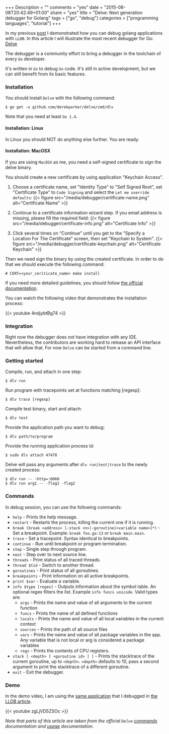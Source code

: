+++
Description = ""
comments = "yes"
date = "2015-08-08T20:42:49+01:00"
share = "yes"
title = "Delve: Next generation debugger for Golang"
tags = ["go", "debug"]
categories = ["programming languages", "tutorial"]
+++

In my previous [post](http://bit.ly/1DjLPNp) I demonstrated how you can debug
golang applications with `LLDB`. In this article I will illustrate
the most recent debugger for Go: [Delve](https://github.com/derekparker/delve)

The debugger is a community effort to bring a debugger in the toolchain of every `Go` developer.

It's written in `Go` to debug `Go` code. It's still in active development, but
we can still benefit from its basic features.

### Installation

You should install `Delve` with the following command:

```
$ go get -u github.com/derekparker/delve/cmd/dlv
```

Note that you need at least `Go 1.4`.

#### Installation: Linux

In Linux you should NOT do anything else further. You are ready.

#### Installation: MacOSX

If you are using `MacOSX` as me, you need a self-signed certificate to sign the delve binary.

You should create a new certificate by using application "Keychain Access".

1. Choose a certificate name, set "Identity Type" to "Self Signed Root", set "Certificate Type"
   to `Code Signing` and select the `Let me override defaults`:
   {{< figure src="/media/debugger/certificate-name.png" alt="Certificate Name" >}}

2. Continue to a certificate information wizard step. If you email address is missing, please
   fill the required field:
   {{< figure src="/media/debugger/certificate-info.png" alt="Certificate Info" >}}

3. Click several times on “Continue” until you get to
   the "Specify a Location For The Certificate" screen, then set "Keychain to System".
   {{< figure src="/media/debugger/certificate-keychain.png" alt="Certificate Keychain" >}}

Then we need sign the binary by using the created certificate. In order to do that we should
execute the following command:

```
# CERT=<your_ceriticate_name> make install
```

If you need more detailed guidelines, you should follow [the official documentation](https://github.com/derekparker/delve/wiki/Building).

You can watch the following video that demonstrates the installation process:

{{< youtube 4ndjybtBg74 >}}

### Integration

Right now the debugger does not have integration with any IDE. Nevertheless, the contributors
are working hard to release an API interface that will allow that. For now `Delve` can
be started from a command line.

### Getting started

Compile, run, and attach in one step:

```
$ dlv run
```

Run program with tracepoints set at functions matching [regexp]:

```
$ dlv trace [regexp]
```

Compile test binary, start and attach:

```
$ dlv test
```

Provide the application path you want to debug:

```
$ dlv path/to/program
```

Provide the running application process id:

```
$ sudo dlv attach 47478
```

Delve will pass any arguments after `dlv run|test|trace` to the newly created process:

```
$ dlv run -- -http=:6060
$ dlv run arg1 -- -flag1 -flag2
```

### Commands

In debug session, you can use the following commands:

- `help` - Prints the help message.
- `restart` - Restarts the process, killing the current one if it is running.
- `break (break <address> [-stack <n>|-goroutine|<variable name>]*)` - Set a breakpoint. Example: `break foo.go:13` or `break main.main`.
- `trace` - Set a tracepoint. Syntax identical to breakpoints.
- `continue` - Run until breakpoint or program termination.
- `step` - Single step through program.
- `next` - Step over to next source line.
- `threads` - Print status of all traced threads.
- `thread $tid` - Switch to another thread.
- `goroutines` - Print status of all goroutines.
- `breakpoints` - Print information on all active breakpoints.
- `print $var` - Evaluate a variable.
- `info $type [regex]` - Outputs information about the symbol table. An optional regex filters the list. Example `info funcs unicode`. Valid types are:
  - `args` - Prints the name and value of all arguments to the current function
  - `funcs` - Prints the name of all defined functions
  - `locals` - Prints the name and value of all local variables in the current context
  - `sources` - Prints the path of all source files
  - `vars` - Prints the name and value of all package variables in the app. Any variable that is not local or arg is considered a package variables
  - `regs` - Prints the contents of CPU registers.
- `stack [ <depth> [ <goroutine id> ] ]` - Prints the stacktrace of the current goroutine, up to `<depth>`. `<depth>` defaults to 10, pass a second argument to print the stacktrace of a different goroutine.
- `exit` - Exit the debugger.

### Demo

In the demo video, I am using the [same application](https://gist.github.com/iamralch/4b95e8d1631fd0a93dfe) that I debugged in [the LLDB article](http://bit.ly/1DjLPNp).

{{< youtube zgLjVD5ZSOc >}}

_Note that parts of this article are taken from the official `Delve`
[commands](https://github.com/derekparker/delve/wiki/Commands) documentation and
[usage](https://github.com/derekparker/delve/wiki/Usage) documentation._
